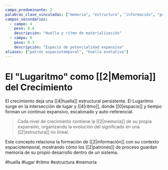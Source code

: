 ```yaml
---
campo_predominante: 2
palabras_clave_vinculadas: ["memoria", "estructura", "información", "patrones"]
campos_secundarios:
  - campo: 4
    peso: 0.6
    descripción: "Huella y ritmo de materialización"
  - campo: 0
    peso: 0.3
    descripción: "Espacio de potencialidad expansiva"
aliases: ["patrón espaciotemporal", "huella evolutiva"]
---
```

# El "Lugaritmo" como [[2|Memoria]] del Crecimiento

El crecimiento deja una [[4|huella]] estructural persistente. El Lugaritmo surge en la intersección de lugar y [[4|ritmo]], donde [[0|espacio]] y tiempo forman un continuo expansivo, escalonado y auto-referencial. 

>Cada nivel de crecimiento contiene la [[2|memoria]] de su propia expansión, organizando la evolución del significado en una [[2|estructura]] no lineal.

Este concepto relaciona la formación de [[2|información]] con su contexto espaciotemporal, mostrando cómo los [[2|patrones]] de proceso guardan memoria de su propio desarrollo dentro de un sistema.

#huella #lugar #ritmo #estructura #memoria